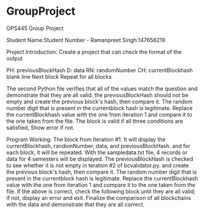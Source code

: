 # GroupProject
OPS445 Group Project

Student Name:Student Number - Ramanpreet Singh:147656219

Project Introduction:
Create a project that can check the format of the output

PH: previousBlockHash
D: data
RN: randomNumber
CH: currentBlockhash
blank line
Next block
Repeat for all blocks

The second Python file verifies that all of the values match the question and demonstrate that they are all valid. the previousBlockHash should not be empty and create 
the previous block's hash, then compare it. The random number digit that is present in the currentblock hash is legitimate. Replace the currentBlockhash value with the 
one from iteration 1 and compare it to the one taken from the file. The block is valid if all three conditions are satisfied, Show error if not.

Program Working:
The block from Iteration #1. It will display the currentBlockhash, randomNumber, data, and previousBlockHash. and for each block, it will
be repeated. With the sampledata.txt file, 4 records or data for 4 semesters will be displayed.
The previousBlockHash is checked to see whether it is not empty in teration #2 of bcvalidator.py. and create the previous block's hash, then compare it. The random number
digit that is present in the currentblock hash is legitimate. Replace the currentBlockhash value with the one from iteration 1 and compare it to the one taken from the
file. If the above is correct, check the following block until they are all valid; if not, display an error and exit. Finalize the comparison of all blockchains with the
data and demonstrate that they are all correct.
